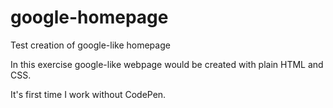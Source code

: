 # google-homepage
Test creation of google-like homepage

In this exercise google-like webpage would be created with plain HTML and CSS.

It's first time I work  without CodePen.

